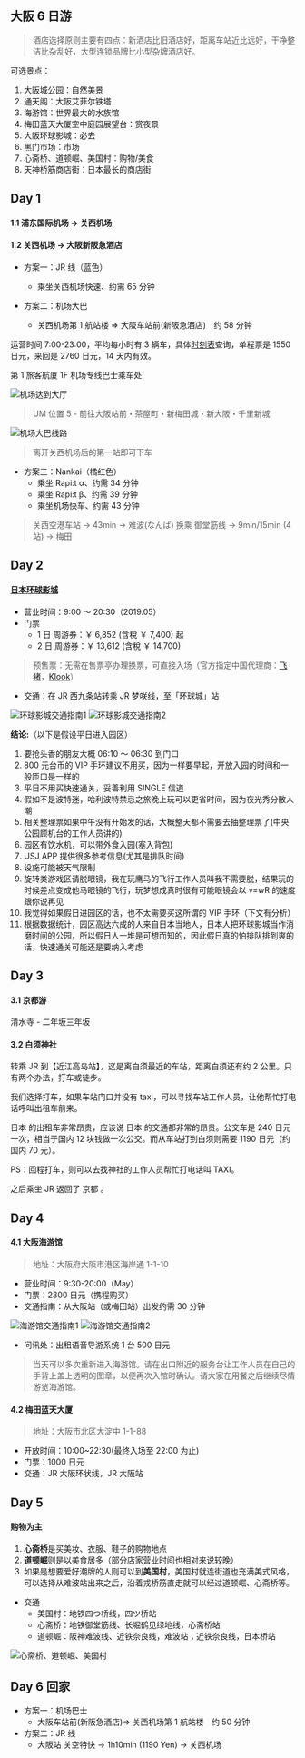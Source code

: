 ## 大阪 6 日游

> 酒店选择原则主要有四点：新酒店比旧酒店好，距离车站近比远好，干净整洁比杂乱好，大型连锁品牌比小型杂牌酒店好。

可选景点：

1. 大阪城公园：自然美景
2. 通天阁：大阪艾菲尔铁塔
3. 海游馆：世界最大的水族馆
4. 梅田蓝天大厦空中庭园展望台：赏夜景
5. 大阪环球影城：必去
6. 黑门市场：市场
7. 心斋桥、道顿崛、美国村：购物/美食
8. 天神桥筋商店街：日本最长的商店街

## Day 1

#### 1.1 浦东国际机场 -> 关西机场

#### 1.2 关西机场 -> 大阪新阪急酒店

- 方案一：JR 线（蓝色）

  - 乘坐关西机场快速、约需 65 分钟

- 方案二：机场大巴

  - 关西机场第 1 航站楼 ⇒ 大阪车站前(新阪急酒店)　约 58 分钟

运营时间 7:00-23:00，平均每小时有 3 辆车，具体[时刻表](http://www.kate.co.jp/timetable/detail/UM)查询，单程票是 1550 日元，来回是 2760 日元，14 天内有效。

第 1 旅客航厦 1F 机场专线巴士乘车处

![机场达到大厅](traffic/airport-map-1f.gif)

> UM 位置 5 - 前往大阪站前・茶屋町・新梅田城・新大阪・千里新城

![机场大巴线路](traffic/airport-bus-line.png)

> 离开关西机场后的第一站即可下车

- 方案三：Nankai（橘红色）
  - 乘坐 Rapi:t α、约需 34 分钟
  - 乘坐 Rapi:t β、约需 39 分钟
  - 乘坐机场快车、约需 43 分钟

> 关西空港车站 -> 43min -> 难波(なんば) 换乘 御堂筋线 -> 9min/15min (4 站) -> 梅田

## Day 2

#### [日本环球影城](https://www.usj.co.jp/)

- 营业时间：9:00 〜 20:30（2019.05）
- 门票
  - 1 日 周游券：￥ 6,852 (含稅 ￥ 7,400) 起
  - 2 日 周游券：￥ 13,612 (含稅 ￥ 14,700)

> 预售票：无需在售票亭办理换票，可直接入场（官方指定中国代理商：[飞猪](https://universalstudiosjapan.fliggy.com/)，[Klook](https://www.klook.com/zh-CN/activity/835-universal-studios-japan-ticket-osaka/)）

- 交通：在 JR 西九条站转乘 JR 梦咲线，至「环球城」站

![环球影城交通指南1](traffic/usj-1.gif)
![环球影城交通指南2](traffic/usj-2.gif)

**结论:**（以下是假设平日进入园区）

1. 要抢头香的朋友大概 06:10 ～ 06:30 到门口
2. 800 元台币的 VIP 手环建议不用买，因为一样要早起，开放入园的时间和一般匝口是一样的
3. 平日不用买快速通关，妥善利用 SINGLE 信道
4. 假如不是波特迷，哈利波特禁忌之旅晚上玩可以更省时间，因为夜光秀分散人潮
5. 相关整理票如果中午没有开始发的话，大概整天都不需要去抽整理票了(中央公园顾机台的工作人员讲的)
6. 园区有饮水机，可以带外食入园(塞入背包)
7. USJ APP 提供很多参考信息(尤其是排队时间)
8. 设施可能被天气限制
9. 旋转类游戏区请脱眼镜，我在玩鹰马的飞行工作人员叫我不需要脱，结果玩的时候差点变成他马眼镜的飞行，玩梦想成真时很有可能眼镜会以 v=wR 的速度跟你说再见
10. 我觉得如果假日进园区的话，也不太需要买这所谓的 VIP 手环（下文有分析）
11. 根据数据统计，园区高达六成的人来自日本当地人，日本人把环球影城当作消磨时间的公园，所以假日人一堆是可想而知的，因此假日真的怕排队排到爽的话，快速通关可能还是要纳入考虑

## Day 3

#### 3.1 京都游

清水寺 - 二年坂三年坂

#### 3.2 白须神社

转乘 JR 到【近江高岛站】，这是离白须最近的车站，距离白须还有约 2 公里。只有两个办法，打车或徒步。

我们选择打车，如果车站门口并没有 taxi，可以寻找车站工作人员，让他帮忙打电话呼叫出租车前来。

日本 的出租车非常昂贵，应该说 日本 的交通都非常的昂贵。公交车是 240 日元一次，相当于国内 12 块钱做一次公交。而从车站打到白须则需要 1190 日元（约国内 70 元）。

PS：回程打车，则可以去找神社的工作人员帮忙打电话叫 TAXI。

之后乘坐 JR 返回了 京都 。

## Day 4

#### 4.1 [大阪海游馆](https://www.kaiyukan.com/)

> 地址：大阪府大阪市港区海岸通 1-1-10

- 营业时间：9:30-20:00（May）
- 门票：2300 日元（携程购买）
- 交通指南：从大阪站（或梅田站）出发约需 30 分钟

![海游馆交通指南1](traffic/kaiyukan-1.png)
![海游馆交通指南2](traffic/kaiyukan-2.png)

- 问讯处：出租语音导游系统 1 台 500 日元

> 当天可以多次重新进入海游馆。请在出口附近的服务台让工作人员在自己的手背上盖上透明的图章，以便再次入馆时确认。请大家在用餐之后继续尽情游览海游馆。

#### 4.2 梅田蓝天大厦

> 地址：大阪市北区大淀中 1-1-88

- 开放时间：10:00~22:30(最终入场至 22:00 为止)
- 门票：1000 日元
- 交通：JR 大阪环状线，JR 大阪站

## Day 5

#### 购物为主

1. **心斋桥**是买美妆、衣服、鞋子的购物地点
2. **道顿崛**则是以美食居多（部分店家营业时间也相对来说较晚）
3. 如果是想要爱好潮牌的人则可以到**美国村**，美国村就连街道也充满美式风格，可以选择从难波站出来之后，沿着戎桥筋直走就可以经过道顿崛、心斋桥等。

- 交通
  - 美国村：地铁四つ桥线，四ツ桥站
  - 心斋桥：地铁御堂筋线、长堀鹤见绿地线，心斋桥站
  - 道顿崛：阪神难波线、近铁奈良线，难波站；近铁奈良线，日本桥站

![心斋桥、道顿崛、美国村](traffic/shopping-map.png)

## Day 6 回家

- 方案一：机场巴士
  - 大阪车站前(新阪急酒店)⇒ 关西机场第 1 航站楼　约 50 分钟
- 方案二：JR 线
  - 大阪站 关空特快 -> 1h10min (1190 Yen) -> 关西机场
